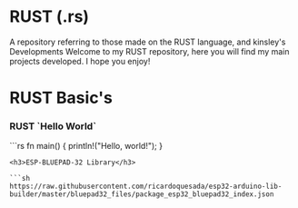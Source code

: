 # RUST (.rs)
 A repository referring to those made on the RUST language, and kinsley's Developments
 Welcome to my RUST repository, here you will find my main projects developed. I hope you enjoy!
# RUST Basic's
<h3>RUST `Hello World`</h3>
```rs
fn main() {
    println!("Hello, world!");
}

```
<h3>ESP-BLUEPAD-32 Library</h3>

```sh
https://raw.githubusercontent.com/ricardoquesada/esp32-arduino-lib-builder/master/bluepad32_files/package_esp32_bluepad32_index.json
```
